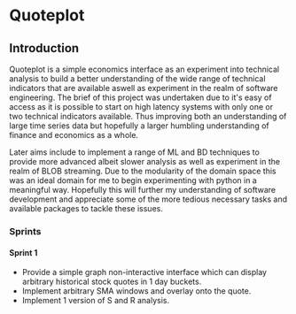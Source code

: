# Quoteplot

## Introduction
Quoteplot is a simple economics interface as an experiment into technical analysis to build a better understanding of the wide range of technical indicators that are available aswell as experiment in the realm of software engineering. The brief of this project was undertaken due to it's easy of access as it is possible to start on high latency systems with only one or two technical indicators available. Thus improving both an understanding of large time series data but hopefully a larger humbling understanding of finance and economics as a whole.

Later aims include to implement a range of ML and BD techniques to provide more advanced albeit slower analysis as well as experiment in the realm of BLOB streaming. Due to the modularity of the domain space this was an ideal domain for me to begin experimenting with python in a meaningful way. Hopefully this will further my understanding of software development and appreciate some of the more tedious necessary tasks and available packages to tackle these issues.

### Sprints
#### Sprint 1
* Provide a simple graph non-interactive interface which can display arbitrary historical stock quotes in 1 day buckets.
* Implement arbitrary SMA windows and overlay onto the quote.
* Implement 1 version of S and R analysis.
